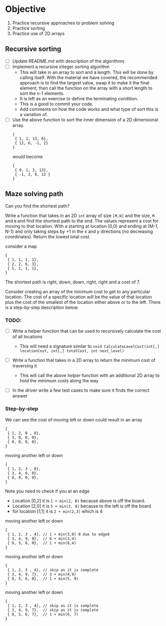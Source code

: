 # Objective

1. Practice recursive approaches to problem solving
2. Practice sorting
3. Practice use of 2D arrays

## Recursive sorting
- [ ] Update README.md with description of the algorithms
- [ ] Implement a recursive integer sorting algorithm
  - This will take in an array to sort and a length. This will be done by calling itself.
    With the material we have covered, the recommended approach is to find
    the largest value, swap it to make it the final element, then call the
    function on the array with a short length to sort the n-1 elements.
  - It is left as an exercise to define the terminating condition.
  - This is a good to commit your code.
  - Add comments on how the code works and what type of sort this is a variation of.
- [ ] Use the above function to sort the inner dimension of a 2D dimensional array.
    ```
    {
     { 1, 2, 13, 0},
     { 12, 6, -1, 2}
    }
    ```
    would become
    ```
    {
     { 0, 1, 2, 13},
     { -1, 2, 6, 12 }
    }
    ```
  
## Maze solving path
Can you find the shortest path?

Write a function that takes in an 2D `int` array of size `[M,N]` and the size, `M` and `N` 
and find the shortest path to the end. The values represent a cost for moving to that location.
With a starting at location (0,0) and ending at (M-1, N-1) and only taking steps by +1 in the x and y directions (no decreasing coordinates).
Return the lowest total cost.

consider a map
```
{
 { 1, 1, 1, 1},
 { 2, 2, 6, 3},
 { 5, 1, 1, 1}, 
}
```
The shortest path is right, down, down, right, right and a cost of 7.

Consider creating an array of the minimum cost to get to any particular location.
The cost of a specific location will be the value of that location plus the cost
of the smallest of the location either above or to the left. There is a
step-by-step description below.


### TODO:
- [ ] Write a helper function that can be used to recursively calculate the cost of all locations
  - This will need a signature similar to
    `void CalculateLevelCost(int[,] locationCost, int[,] totalCost, int next_level)`
- [ ] Write a function that takes in a 2D array to return the minimum cost of traversing it
  - This will call the above _helper_ function with an additional 2D array to hold the minimum costs along the way
- [ ] In the driver write a few test cases to make sure it finds the correct answer


### Step-by-step

We can see the cost of moving left or down could result in an array
```
{
 { 1, 2, 0 , 0},
 { 3, 0, 0, 0},
 { 0, 0, 0, 0}, 
}
```
moving another left or down
```
{
 { 1, 2, 3 , 0},
 { 3, 4, 0, 0},
 { 8, 0, 0, 0}, 
}
```
Note you need to check if you at an edge
- Location [0,2] it is `1 + min(2, 0)` because above is off the board.
- Location [2,0] it is `5 + min(3, 0)` because to the left is off the board
- for location [1,1] it is `2 + min(2,3)` which is 4

moving another left or down
```
{
 { 1, 2, 3 , 4}, // 1 + min(3,0) 0 due to edged
 { 3, 4, 9, 0},  // 6 + min(3,4)
 { 8, 5, 0, 0},  // 1 + min(8,4)
}
```
moving another left or down
```
{
 { 1, 2, 3 , 4}, // skip as it is complete
 { 3, 4, 9, 7},  // 3 + min(4,9)
 { 8, 5, 6, 0},  // 1 + min(5, 9)
}
```

moving another left or down
```
{
 { 1, 2, 3 , 4}, // skip as it is complete
 { 3, 4, 9, 7},  // skip as it is complete
 { 8, 5, 6, 7},  // 1 + min(6, 7)
}
```